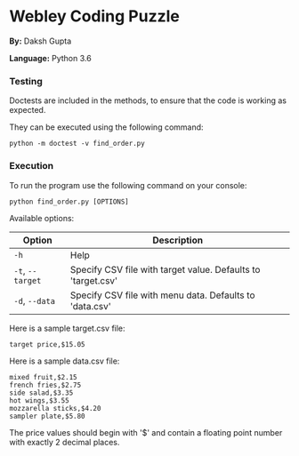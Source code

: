 # Webley Coding Puzzle

**By:** Daksh Gupta

**Language:** Python 3.6

### Testing

Doctests are included in the methods, to ensure that the code is working as expected.

They can be executed using the following command:
```shell
python -m doctest -v find_order.py
```

### Execution

To run the program use the following command on your console:
```shell
python find_order.py [OPTIONS]
```

Available options:

Option | Description
--- | ---
`-h` | Help
`-t`, `--target` | Specify CSV file with target value. Defaults to 'target.csv'
`-d`, `--data` | Specify CSV file with menu data. Defaults to 'data.csv'

Here is a sample target.csv file:
```
target price,$15.05
```

Here is a sample data.csv file:
```
mixed fruit,$2.15
french fries,$2.75
side salad,$3.35
hot wings,$3.55
mozzarella sticks,$4.20
sampler plate,$5.80
```
The price values should begin with '$' and contain a floating point number with exactly 2 decimal places.